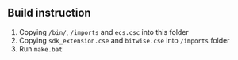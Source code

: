 ## Build instruction
1. Copying `/bin/`, `/imports` and `ecs.csc` into this folder
2. Copying `sdk_extension.cse` and `bitwise.cse` into `/imports` folder
3. Run `make.bat`
